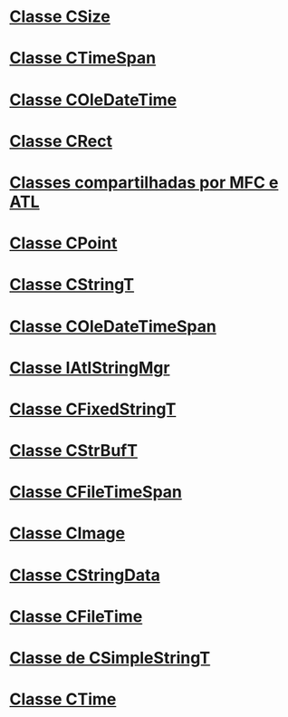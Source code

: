 # [Classe CSize](csize-class.md)
# [Classe CTimeSpan](ctimespan-class.md)
# [Classe COleDateTime](coledatetime-class.md)
# [Classe CRect](crect-class.md)
# [Classes compartilhadas por MFC e ATL](classes-shared-by-mfc-and-atl.md)
# [Classe CPoint](cpoint-class.md)
# [Classe CStringT](cstringt-class.md)
# [Classe COleDateTimeSpan](coledatetimespan-class.md)
# [Classe IAtlStringMgr](iatlstringmgr-class.md)
# [Classe CFixedStringT](cfixedstringt-class.md)
# [Classe CStrBufT](cstrbuft-class.md)
# [Classe CFileTimeSpan](cfiletimespan-class.md)
# [Classe CImage](cimage-class.md)
# [Classe CStringData](cstringdata-class.md)
# [Classe CFileTime](cfiletime-class.md)
# [Classe de CSimpleStringT](csimplestringt-class.md)
# [Classe CTime](ctime-class.md)
